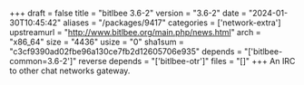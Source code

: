 +++
draft = false
title = "bitlbee 3.6-2"
version = "3.6-2"
date = "2024-01-30T10:45:42"
aliases = "/packages/9417"
categories = ['network-extra']
upstreamurl = "http://www.bitlbee.org/main.php/news.html"
arch = "x86_64"
size = "4436"
usize = "0"
sha1sum = "c3cf9390ad02fbe96a130ce7fb2d12605706e935"
depends = "['bitlbee-common=3.6-2']"
reverse depends = "['bitlbee-otr']"
files = "[]"
+++
An IRC to other chat networks gateway.